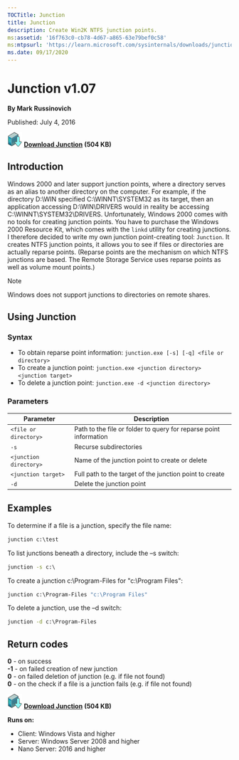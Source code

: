 ```yaml
--- 
TOCTitle: Junction
title: Junction
description: Create Win2K NTFS junction points.
ms:assetid: '16f763c0-cb78-4d67-a865-63e79bef0c58'
ms:mtpsurl: 'https://learn.microsoft.com/sysinternals/downloads/junction'
ms.date: 09/17/2020
---
```


# Junction v1.07

**By Mark Russinovich**

Published: July 4, 2016

[![Download](media/shared/Download_sm.png)](https://download.sysinternals.com/files/Junction.zip) [**Download Junction**](https://download.sysinternals.com/files/Junction.zip) **(504 KB)**

## Introduction

Windows 2000 and later support junction points, where a directory serves as an
alias to another directory on the computer. For example, if the directory
D:\\WIN specified C:\\WINNT\\SYSTEM32 as its target, then an application
accessing D:\\WIN\\DRIVERS would in reality be accessing
C:\\WINNT\\SYSTEM32\\DRIVERS. Unfortunately, Windows 2000 comes with no tools
for creating junction points. You have to purchase the Windows 2000 Resource
Kit, which comes with the `linkd` utility for creating junctions. I therefore
decided to write my own junction point-creating tool: `Junction`. It creates
NTFS junction points, it allows you to see if files or directories are actually
reparse points. (Reparse points are the mechanism on which NTFS junctions are
based. The Remote Storage Service uses reparse points as well as volume mount
points.)

> [!NOTE]
> Windows does not support junctions to directories on remote shares.

## Using Junction

### Syntax

- To obtain reparse point information: `junction.exe [-s] [-q] <file or directory>`
- To create a junction point: `junction.exe <junction directory> <junction target>`
- To delete a junction point: `junction.exe -d <junction directory>`

### Parameters

| Parameter              | Description                                                       |
| ---------------------- | ----------------------------------------------------------------- |
| `<file or directory>`  | Path to the file or folder to query for reparse point information |
| `-s`                   | Recurse subdirectories                                            |
| `<junction directory>` | Name of the junction point to create or delete                    |
| `<junction target>`    | Full path to the target of the junction point to create           |
| `-d`                   | Delete the junction point                                         |


## Examples

To determine if a file is a junction, specify the file name:

```cmd
junction c:\test
```

To list junctions beneath a directory, include the –s switch:

```cmd
junction -s c:\
```

To create a junction c:\\Program-Files for "c:\\Program Files":

```cmd
junction c:\Program-Files "c:\Program Files"
```

To delete a junction, use the –d switch:

```cmd
junction -d c:\Program-Files
```

## Return codes

**0**  - on success  
**-1** - on failed creation of new junction  
**0**  - on failed deletion of junction  (e.g. if file not found)  
**0**  - on the check if a file is a junction fails (e.g. if file not found)  

[![Download](media/shared/Download_sm.png)](https://download.sysinternals.com/files/Junction.zip) [**Download Junction**](https://download.sysinternals.com/files/Junction.zip) **(504 KB)**

**Runs on:**

- Client: Windows Vista and higher
- Server: Windows Server 2008 and higher
- Nano Server: 2016 and higher
